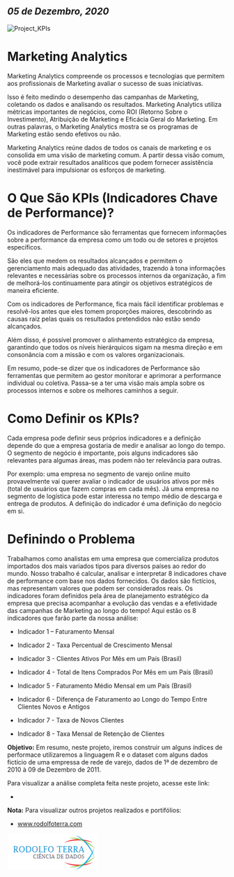 *05 de Dezembro, 2020*
---

![Project_KPIs](https://www.siteware.com.br/wp-content/uploads/2018/07/como-analisar-indicadores-desempenho.png)

# Marketing Analytics 

Marketing Analytics compreende os processos e tecnologias que permitem aos profissionais de Marketing avaliar o sucesso de suas iniciativas.

Isso é feito medindo o desempenho das campanhas de Marketing, coletando os dados e analisando os resultados. Marketing Analytics utiliza métricas importantes de negócios, como ROI (Retorno Sobre o Investimento), Atribuição de Marketing e Eficácia Geral do Marketing. Em outras palavras, o Marketing Analytics mostra se os programas de Marketing estão sendo efetivos ou não.

Marketing Analytics reúne dados de todos os canais de marketing e os consolida em uma visão de marketing comum. A partir dessa visão comum, você pode extrair resultados analíticos que podem fornecer assistência inestimável para impulsionar os esforços de marketing.


#  O Que São KPIs (Indicadores Chave de Performance)? 

Os indicadores de Performance são ferramentas que fornecem informações sobre a performance da empresa como um todo ou de setores e projetos específicos.

São eles que medem os resultados alcançados e permitem o gerenciamento mais adequado das atividades, trazendo à tona informações relevantes e necessárias sobre os processos internos da organização, a fim de melhorá-los continuamente para atingir os objetivos estratégicos de maneira eficiente.

Com os indicadores de Performance, fica mais fácil identificar problemas e resolvê-los antes que eles tomem proporções maiores, descobrindo as causas raiz pelas quais os resultados pretendidos não estão sendo alcançados.

Além disso, é possível promover o alinhamento estratégico da empresa, garantindo que todos os níveis hierárquicos sigam na mesma direção e em consonância com a missão e com os valores organizacionais.

Em resumo, pode-se dizer que os indicadores de Performance são ferramentas que permitem ao gestor monitorar e aprimorar a performance individual ou coletiva. Passa-se a ter uma visão mais ampla sobre os processos internos e sobre os melhores caminhos a seguir.


#  Como Definir os KPIs? 
Cada empresa pode definir seus próprios indicadores e a definição depende do que a empresa gostaria de medir e analisar ao longo do tempo. O segmento de negócio é importante, pois alguns indicadores são relevantes para algumas áreas, mas podem não ter relevância para outras.

Por exemplo: uma empresa no segmento de varejo online muito provavelmente vai querer avaliar o indicador de usuários ativos por mês (total de usuários que fazem compras em cada mês). Já uma empresa no segmento de logística pode estar interessa no tempo médio de descarga e entrega de produtos. A definição do indicador é uma definição do negócio em si.

#  Definindo o Problema 

Trabalhamos como analistas em uma empresa que comercializa produtos importados dos mais variados tipos para diversos países ao redor do mundo.
Nosso trabalho é calcular, analisar e interpretar 8 indicadores chave de performance com base nos dados fornecidos. Os dados são fictícios, mas representam valores que podem ser considerados reais.
Os indicadores foram definidos pela área de planejamento estratégico da empresa que precisa acompanhar a evolução das vendas e a efetividade das campanhas de Marketing ao longo do tempo!
Aqui estão os 8 indicadores que farão parte da nossa análise:

* Indicador 1 – Faturamento Mensal

* Indicador 2 - Taxa Percentual de Crescimento Mensal

* Indicador 3 - Clientes Ativos Por Mês em um País (Brasil)

* Indicador 4 - Total de Itens Comprados Por Mês em um País (Brasil)

* Indicador 5 - Faturamento Médio Mensal em um País (Brasil)

* Indicador 6 - Diferença de Faturamento ao Longo do Tempo Entre Clientes Novos e Antigos

* Indicador 7 - Taxa de Novos Clientes

* Indicador 8 - Taxa Mensal de Retenção de Clientes


**Objetivo:** Em resumo, neste projeto, iremos construir um alguns índices de performace utilizaremos a linguagem R e o dataset com alguns dados fictício de uma empressa de rede de varejo, dados de 1ª de dezembro de 2010 à 09 de Dezembro de 2011.

Para visualizar a análise completa feita neste projeto, acesse este link:

* 

**Nota:** Para visualizar outros projetos realizados e portifólios:

* www.rodolfoterra.com    


 ![Ciência de Dados](https://raw.githubusercontent.com/rodolffoterra/Project_KPIs/main/imagem/logo.png)

